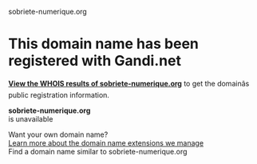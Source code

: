 sobriete-numerique.org



This domain name has been registered with Gandi.net
===================================================

[**View the WHOIS results of sobriete-numerique.org**](https://whois.gandi.net/en/results?search=sobriete-numerique.org) to get the domainâs public registration information.

**sobriete-numerique.org**  
is unavailable

Want your own domain name?  
[Learn more about the domain name extensions we manage](https://www.gandi.net/en/domain)  
Find a domain name similar to sobriete-numerique.org